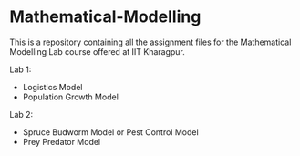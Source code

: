 # Mathematical-Modelling
This is a repository containing all the assignment files for the Mathematical Modelling Lab course offered at IIT Kharagpur.

Lab 1:
* Logistics Model
* Population Growth Model

Lab 2:
* Spruce Budworm Model or Pest Control Model
* Prey Predator Model
